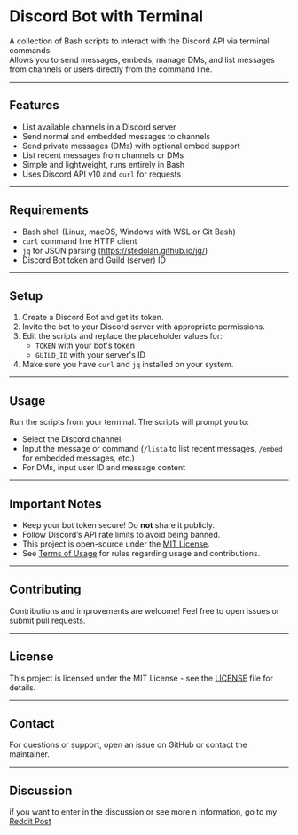 # Discord Bot with Terminal

A collection of Bash scripts to interact with the Discord API via terminal commands.  
Allows you to send messages, embeds, manage DMs, and list messages from channels or users directly from the command line.

---

## Features

- List available channels in a Discord server  
- Send normal and embedded messages to channels  
- Send private messages (DMs) with optional embed support  
- List recent messages from channels or DMs  
- Simple and lightweight, runs entirely in Bash  
- Uses Discord API v10 and `curl` for requests

---

## Requirements

- Bash shell (Linux, macOS, Windows with WSL or Git Bash)  
- `curl` command line HTTP client  
- `jq` for JSON parsing (https://stedolan.github.io/jq/)  
- Discord Bot token and Guild (server) ID

---

## Setup

1. Create a Discord Bot and get its token.  
2. Invite the bot to your Discord server with appropriate permissions.  
3. Edit the scripts and replace the placeholder values for:  
   - `TOKEN` with your bot's token  
   - `GUILD_ID` with your server's ID  
4. Make sure you have `curl` and `jq` installed on your system.

---

## Usage

Run the scripts from your terminal. The scripts will prompt you to:  

- Select the Discord channel  
- Input the message or command (`/lista` to list recent messages, `/embed` for embedded messages, etc.)  
- For DMs, input user ID and message content  

---

## Important Notes

- Keep your bot token secure! Do **not** share it publicly.  
- Follow Discord’s API rate limits to avoid being banned.  
- This project is open-source under the [MIT License](LICENSE).  
- See [Terms of Usage](TERMS_of_usage.md) for rules regarding usage and contributions.

---

## Contributing

Contributions and improvements are welcome! Feel free to open issues or submit pull requests.

---

## License

This project is licensed under the MIT License - see the [LICENSE](LICENSE) file for details.

---

## Contact

For questions or support, open an issue on GitHub or contact the maintainer.

---

## Discussion

if you want to enter in the discussion or see more n
information, go to my [Reddit Post](https://www.reddit.com/r/termux/s/g9uWfkN0l5)
